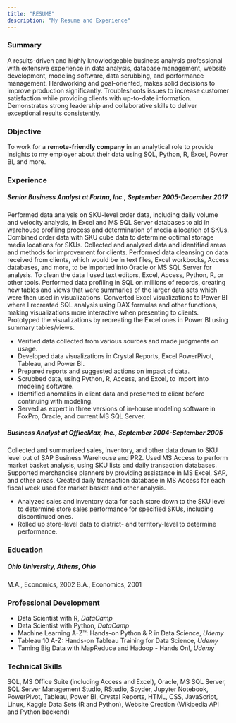 ```yaml
---
title: "RESUME"
description: "My Resume and Experience"
---
```


### Summary

A results-driven and highly knowledgeable business analysis professional with extensive experience in data analysis, database management, website development, modeling software, data scrubbing, and performance management. Hardworking and goal-oriented, makes solid decisions to improve production significantly. Troubleshoots issues to increase customer satisfaction while providing clients with up-to-date information. Demonstrates strong leadership and collaborative skills to deliver exceptional results consistently.

### Objective

To work for a **remote-friendly company** in an analytical role to provide insights to my employer about their data using SQL, Python, R, Excel, Power BI, and more.

### Experience

##### Senior Business Analyst at Fortna, Inc., September 2005-December 2017

Performed data analysis on SKU-level order data, including daily volume and velocity analysis, in Excel and MS SQL Server databases to aid in warehouse profiling process and determination of media allocation of SKUs. Combined order data with SKU cube data to determine optimal storage media locations for SKUs. Collected and analyzed data and identified areas and methods for improvement for clients. Performed data cleansing on data received from clients, which would be in text files, Excel workbooks, Access databases, and more, to be imported into Oracle or MS SQL Server for analysis. To clean the data I used text editors, Excel, Access, Python, R, or other tools. Performed data profiling in SQL on millions of records, creating new tables and views that were summaries of the larger data sets which were then used in visualizations. Converted Excel visualizations to Power BI where I recreated SQL analysis using DAX formulas and other functions, making visualizations more interactive when presenting to clients. Prototyped the visualizations by recreating the Excel ones in Power BI using summary tables/views.

- Verified data collected from various sources and made judgments on usage.
- Developed data visualizations in Crystal Reports, Excel PowerPivot, Tableau, and Power BI.
- Prepared reports and suggested actions on impact of data.
- Scrubbed data, using Python, R, Access, and Excel, to import into modeling software.
- Identified anomalies in client data and presented to client before continuing with modeling.
- Served as expert in three versions of in-house modeling software in FoxPro, Oracle, and current MS SQL Server.

##### Business Analyst at OfficeMax, Inc., September 2004-September 2005

Collected and summarized sales, inventory, and other data down to SKU level out of SAP Business Warehouse and PR2. Used MS Access to perform market basket analysis, using SKU lists and daily transaction databases. Supported merchandise planners by providing assistance in MS Excel, SAP, and other areas. Created daily transaction database in MS Access for each fiscal week used for market basket and other analysis.

- Analyzed sales and inventory data for each store down to the SKU level to determine store sales performance for specified SKUs, including discontinued ones.
- Rolled up store-level data to district- and territory-level to determine performance.

### Education

##### Ohio University, Athens, Ohio

M.A., Economics, 2002
B.A., Economics, 2001

### Professional Development

- Data Scientist with R, _DataCamp_
- Data Scientist with Python, _DataCamp_
- Machine Learning A-Z™: Hands-on Python & R in Data Science, _Udemy_
- Tableau 10 A-Z: Hands-on Tableau Training for Data Science, _Udemy_
- Taming Big Data with MapReduce and Hadoop - Hands On!, _Udemy_

### Technical Skills

SQL, MS Office Suite (including Access and Excel), Oracle, MS SQL Server, SQL Server Management Studio, RStudio, Spyder, Jupyter Notebook, PowerPivot, Tableau, Power BI, Crystal Reports, HTML, CSS, JavaScript, Linux, Kaggle Data Sets (R and Python), Website Creation (Wikipedia API and Python backend)
